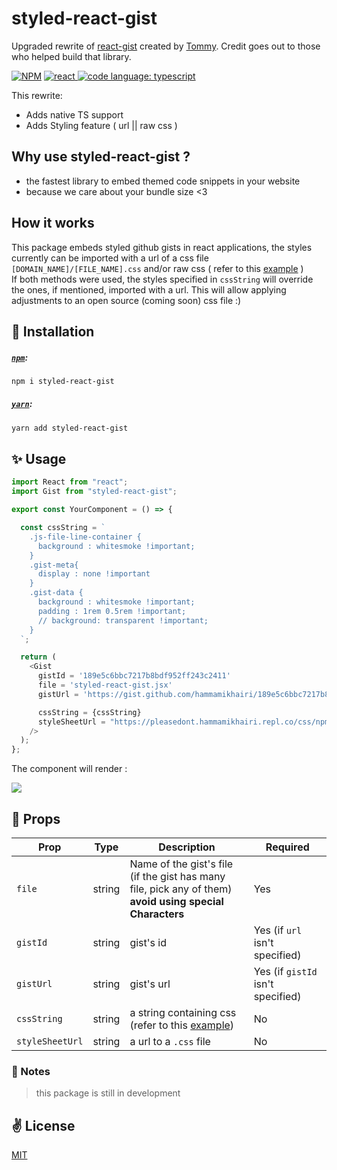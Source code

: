 # styled-react-gist

Upgraded rewrite of [react-gist](https://github.com/tleunen/react-gist) created by [Tommy](https://github.com/tleunen). Credit goes out to those who helped build that library.


[![NPM](https://img.shields.io/npm/v/styled-react-gist.svg)](https://www.npmjs.com/package/styled-react-gist)
<a href="https://reactjs.org/">
    <img alt="react" src="https://badges.aleen42.com/src/react.svg" >
</a>
<a href="https://www.typescriptlang.org">
    <img alt="code language: typescript" src="https://badges.aleen42.com/src/typescript.svg">
</a>


This rewrite:
- Adds native TS support
- Adds Styling feature ( url || raw css  )

## Why use styled-react-gist ?
- the fastest library to embed themed code snippets in your website
- because we care about your bundle size <3

## How it works
This package embeds styled github gists in react applications, the styles currently can be imported with a url of a css file `[DOMAIN_NAME]/[FILE_NAME].css` and/or raw css ( refer to this <a href='#-usage'>example</a> )<br>
If both methods were used, the styles specified in `cssString` will override the ones, if mentioned, imported with a url. This will allow applying adjustments to an open source (coming soon) css file :)

## 🚀 Installation

##### [`npm`](https://docs.npmjs.com/downloading-and-installing-node-js-and-npm):

```bash
npm i styled-react-gist
```

##### [`yarn`](https://classic.yarnpkg.com/en/docs/install/#mac-stable):

```bash
yarn add styled-react-gist
```

## ✨ Usage

```typescript jsx
import React from "react";
import Gist from "styled-react-gist";

export const YourComponent = () => {

  const cssString = `
    .js-file-line-container {
      background : whitesmoke !important;
    }
    .gist-meta{
      display : none !important
    }
    .gist-data {
      background : whitesmoke !important;
      padding : 1rem 0.5rem !important;
      // background: transparent !important;
    }
  `;

  return (
    <Gist
      gistId = '189e5c6bbc7217b8bdf952ff243c2411'
      file = 'styled-react-gist.jsx'
      gistUrl = 'https://gist.github.com/hammamikhairi/189e5c6bbc7217b8bdf952ff243c2411'

      cssString = {cssString}
      styleSheetUrl = "https://pleasedont.hammamikhairi.repl.co/css/npm.css"
    />
  );
};
```
The component will render :
<p>
  <img src='./example/preview.png'>
</p>

## 📌 Props

Prop                  | Type     | Description                   | Required
--------------------- | -------- | ------------------------- | --------
`file`|string|Name of the gist's file (if the gist has many file, pick any of them) <br> **avoid using special Characters**|Yes
`gistId`|string|gist's id|Yes (if `url` isn't specified)
`gistUrl`|string|gist's url| Yes (if `gistId` isn't specified)
`cssString`|string| a string containing css (refer to this <a href='#-usage'>example</a>) |No
`styleSheetUrl`|string|a url to a `.css` file|No|


### 📝 Notes
> this package is still in development

<!-- for now you can copy one of the themes in `./styles` and use it either as a `cssString` or `styleSheetUrl` -->

## ✌️ License
[MIT](https://opensource.org/licenses/MIT)
